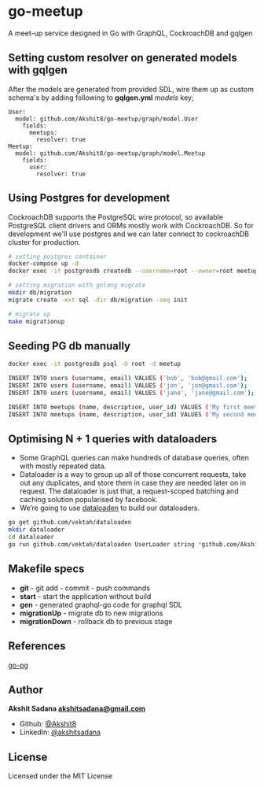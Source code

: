 # go-meetup
A meet-up service designed in Go with GraphQL, CockroachDB and gqlgen

## Setting custom resolver on generated models with gqlgen
After the models are generated from provided SDL, wire them up as custom schema's by adding following to **gqlgen.yml** *models* key;
```
User:
  model: github.com/Akshit8/go-meetup/graph/model.User
    fields:
      meetups:
        resolver: true
Meetup:
  model: github.com/Akshit8/go-meetup/graph/model.Meetup
    fields:
      user:
        resolver: true
```

## Using Postgres for development
CockroachDB supports the PostgreSQL wire protocol, so available PostgreSQL client drivers and ORMs mostly work with CockroachDB. So for development we'll use postgres and we can later connect to cockroachDB cluster for production.
```bash
# setting postgres container
docker-compose up -d
docker exec -it postgresdb createdb --username=root --owner=root meetup

# setting migration with golang migrate
mkdir db/migration
migrate create -ext sql -dir db/migration -seq init

# migrate up
make migrationup
```

## Seeding PG db manually
```bash
docker exec -it postgresdb psql -U root -d meetup

INSERT INTO users (username, email) VALUES ('bob', 'bob@gmail.com');
INSERT INTO users (username, email) VALUES ('jon', 'jon@gmail.com');
INSERT INTO users (username, email) VALUES ('jane', 'jane@gmail.com');

INSERT INTO meetups (name, description, user_id) VALUES ('My first meetup', 'This is a description', 1);
INSERT INTO meetups (name, description, user_id) VALUES ('My second meetup', 'This is a description', 1);
```

## Optimising N + 1 queries with dataloaders
- Some GraphQL queries can make hundreds of database queries, often with mostly repeated data.
- Dataloader is a way to group up all of those concurrent requests, take out any duplicates, and store them in case they are needed later on in request. The dataloader is just that, a request-scoped batching and caching solution popularised by facebook.
- We’re going to use [dataloaden](https://github.com/vektah/dataloaden) to build our dataloaders.
```bash
go get github.com/vektah/dataloaden
mkdir dataloader
cd dataloader
go run github.com/vektah/dataloaden UserLoader string *github.com/Akshit8/go-meetup/graph/model.User
```

## Makefile specs
- **git** - git add - commit - push commands
- **start** - start the application without build
- **gen** - generated graphql-go code for graphql SDL
- **migrationUp** - migrate db to new migrations
- **migrationDown** - rollback db to previous stage

## References
[go-pg](https://medium.com/tunaiku-tech/go-pg-golang-postgre-orm-2618b75c0430) <br>

## Author
**Akshit Sadana <akshitsadana@gmail.com>**

- Github: [@Akshit8](https://github.com/Akshit8)
- LinkedIn: [@akshitsadana](https://www.linkedin.com/in/akshit-sadana-b051ab121/)

## License
Licensed under the MIT License